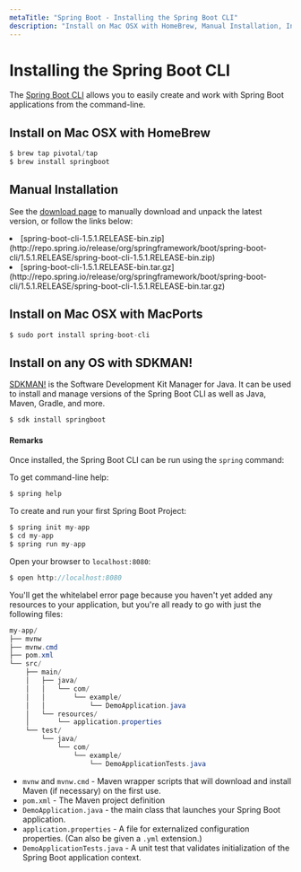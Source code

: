 ```yaml
---
metaTitle: "Spring Boot - Installing the Spring Boot CLI"
description: "Install on Mac OSX with HomeBrew, Manual Installation, Install on Mac OSX with MacPorts, Install on any OS with SDKMAN!"
---
```


# Installing the Spring Boot CLI


The [Spring Boot CLI](http://docs.spring.io/spring-boot/docs/current/reference/html/getting-started-installing-spring-boot.html#getting-started-installing-the-cli) allows you to easily create and work with Spring Boot applications from the command-line.



## Install on Mac OSX with HomeBrew


```java
$ brew tap pivotal/tap
$ brew install springboot

```



## Manual Installation


See the [download page](http://docs.spring.io/spring-boot/docs/current/reference/html/getting-started-installing-spring-boot.html#getting-started-manual-cli-installatio) to manually download and unpack the latest version, or follow the links below:

<li>
[spring-boot-cli-1.5.1.RELEASE-bin.zip](http://repo.spring.io/release/org/springframework/boot/spring-boot-cli/1.5.1.RELEASE/spring-boot-cli-1.5.1.RELEASE-bin.zip)
</li>
<li>
[spring-boot-cli-1.5.1.RELEASE-bin.tar.gz](http://repo.spring.io/release/org/springframework/boot/spring-boot-cli/1.5.1.RELEASE/spring-boot-cli-1.5.1.RELEASE-bin.tar.gz)
</li>



## Install on Mac OSX with MacPorts


```java
$ sudo port install spring-boot-cli

```



## Install on any OS with SDKMAN!


[SDKMAN!](http://sdkman.io/) is the Software Development Kit Manager for Java. It can be used to install and manage versions of the Spring Boot CLI as well as Java, Maven, Gradle, and more.

```java
$ sdk install springboot

```



#### Remarks


Once installed, the Spring Boot CLI can be run using the `spring` command:

To get command-line help:

```java
$ spring help

```

To create and run your first Spring Boot Project:

```java
$ spring init my-app
$ cd my-app
$ spring run my-app

```

Open your browser to `localhost:8080`:

```java
$ open http://localhost:8080

```

You'll get the whitelabel error page because you haven't yet added any resources to your application, but you're all ready to go with just the following files:

```java
my-app/
├── mvnw
├── mvnw.cmd
├── pom.xml
└── src/
    ├── main/
    │   ├── java/
    │   │   └── com/
    │   │       └── example/
    │   │           └── DemoApplication.java
    │   └── resources/
    │       └── application.properties
    └── test/
        └── java/
            └── com/
                └── example/
                    └── DemoApplicationTests.java

```


- `mvnw` and `mvnw.cmd` - Maven wrapper scripts that will download and install Maven (if necessary) on the first use.
- `pom.xml` - The Maven project definition
- `DemoApplication.java` - the main class that launches your Spring Boot application.
- `application.properties` - A file for externalized configuration properties. (Can also be given a `.yml` extension.)
- `DemoApplicationTests.java` - A unit test that validates initialization of the Spring Boot application context.

